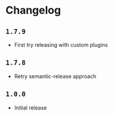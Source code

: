 # Changelog

## `1.7.9`

- First try releasing with custom plugins

## `1.7.8`

- Retry semantic-release approach

## `1.0.0`

- Initial release
